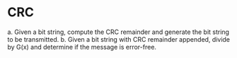 # CRC
a. Given a bit string, compute the CRC remainder and generate the bit string to be
transmitted.
b. Given a bit string with CRC remainder appended, divide by G(x) and determine if
the message is error-free.
